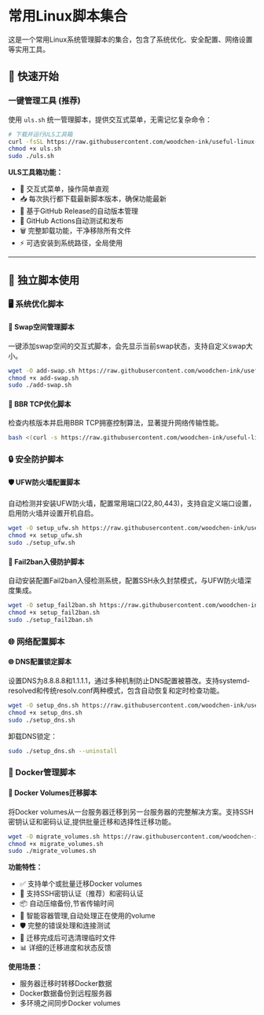 # 常用Linux脚本集合

这是一个常用Linux系统管理脚本的集合，包含了系统优化、安全配置、网络设置等实用工具。

## 🚀 快速开始

### 一键管理工具 (推荐)

使用 `uls.sh` 统一管理脚本，提供交互式菜单，无需记忆复杂命令：

```bash
# 下载并运行ULS工具箱
curl -fsSL https://raw.githubusercontent.com/woodchen-ink/useful-linux-sh/refs/heads/main/uls.sh -o uls.sh
chmod +x uls.sh
sudo ./uls.sh
```

**ULS工具箱功能：**
- 🎯 交互式菜单，操作简单直观
- 📥 每次执行都下载最新脚本版本，确保功能最新
- 🔄 基于GitHub Release的自动版本管理
- 🤖 GitHub Actions自动测试和发布
- 🗑️ 完整卸载功能，干净移除所有文件
- ⚡ 可选安装到系统路径，全局使用

---

## 📜 独立脚本使用

### 🖥️ 系统优化脚本

#### 🔄 Swap空间管理脚本
一键添加swap空间的交互式脚本，会先显示当前swap状态，支持自定义swap大小。

```bash
wget -O add-swap.sh https://raw.githubusercontent.com/woodchen-ink/useful-linux-sh/refs/heads/main/scripts/system/add-swap.sh
chmod +x add-swap.sh
sudo ./add-swap.sh
```

#### 🚀 BBR TCP优化脚本
检查内核版本并启用BBR TCP拥塞控制算法，显著提升网络传输性能。

```bash
bash <(curl -s https://raw.githubusercontent.com/woodchen-ink/useful-linux-sh/refs/heads/main/scripts/system/enable_bbr.sh)
```

### 🔒 安全防护脚本

#### 🛡️ UFW防火墙配置脚本
自动检测并安装UFW防火墙，配置常用端口(22,80,443)，支持自定义端口设置，启用防火墙并设置开机自启。

```bash
wget -O setup_ufw.sh https://raw.githubusercontent.com/woodchen-ink/useful-linux-sh/refs/heads/main/scripts/security/setup_ufw.sh
chmod +x setup_ufw.sh
sudo ./setup_ufw.sh
```

#### 🚫 Fail2ban入侵防护脚本
自动安装配置Fail2ban入侵检测系统，配置SSH永久封禁模式，与UFW防火墙深度集成。

```bash
wget -O setup_fail2ban.sh https://raw.githubusercontent.com/woodchen-ink/useful-linux-sh/refs/heads/main/scripts/security/setup_fail2ban.sh
chmod +x setup_fail2ban.sh
sudo ./setup_fail2ban.sh
```

### 🌐 网络配置脚本

#### 🌐 DNS配置锁定脚本
设置DNS为8.8.8.8和1.1.1.1，通过多种机制防止DNS配置被篡改。支持systemd-resolved和传统resolv.conf两种模式，包含自动恢复和定时检查功能。

```bash
wget -O setup_dns.sh https://raw.githubusercontent.com/woodchen-ink/useful-linux-sh/refs/heads/main/scripts/network/setup_dns.sh
chmod +x setup_dns.sh
sudo ./setup_dns.sh
```

卸载DNS锁定：
```bash
sudo ./setup_dns.sh --uninstall
```

### 🐳 Docker管理脚本

#### 🐳 Docker Volumes迁移脚本
将Docker volumes从一台服务器迁移到另一台服务器的完整解决方案。支持SSH密钥认证和密码认证,提供批量迁移和选择性迁移功能。

```bash
wget -O migrate_volumes.sh https://raw.githubusercontent.com/woodchen-ink/useful-linux-sh/refs/heads/main/scripts/docker/migrate_volumes.sh
chmod +x migrate_volumes.sh
sudo ./migrate_volumes.sh
```

**功能特性：**
- ✅ 支持单个或批量迁移Docker volumes
- 🔐 支持SSH密钥认证（推荐）和密码认证
- 📦 自动压缩备份,节省传输时间
- 🔄 智能容器管理,自动处理正在使用的volume
- 🛡️ 完整的错误处理和连接测试
- 🧹 迁移完成后可选清理临时文件
- 📊 详细的迁移进度和状态反馈

**使用场景：**
- 服务器迁移时转移Docker数据
- Docker数据备份到远程服务器
- 多环境之间同步Docker volumes